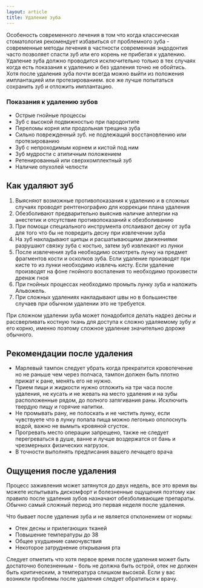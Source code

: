 ```yaml
---
layout: article
title: Удаление зуба
---
```

Особеность современного лечения в том что когда классическая стоматология рекомендует избавиться от проблемного зуба - современные методы лечения в частности современная эндодонтия часто позволяет спасти зуб или его корень не прибегая к удалению. Удаление зуба должно проводится исключительно только в тех случаях когда есть показания к удалению и без удаления точно не обойтись. Хотя после удаления зуба почти всегда можно выйти из положения имплантацией или протезированием. все же лучше попытаться сохранить зуб и отложить имплантацию.

### Показания к удалению зубов

* Острые гнойные процессы
* Зуб с высокой подвижностью при пародонтите
* Переломы корня или продольная трещина зуба
* Сильно поврежденный зуб. не подлежащий восстановлению или протезированию
* Зуб с непроходимым корнем и кистой под ним
* Зуб мудрости с атипичным положением
* Ретенированный или сверхкомплектный зуб
* Наличие опухолей челюсти 

## Как удаляют зуб

1. Выясняют возможные противопоказания к удалению и в сложных случаях проводят рентгенографию для коррекции плана удаления
2. Обезболивают предварительно выяснив наличие аллергии на анестетик и отсутствие противопоказаний к обезболиванию
3. При помощи специального инструмента отслаивают десну от зуба для того что бы не повредить десну при извлечении зуба
4. На зуб накладывают щипцы и расшатывающими движениями разрушают связку зуба с костью, затем зуб извлекают из лунки
5. После извлечения зуба необходимо осмотреть лунку на предмет фрагментов кости и осколков зуба. Если удаление производят при кисте то из лунки необходимо извлечь кисту. Если удаление производят на фоне гнойного воспаления то необходимо произвести дренаж гноя
6. При гнойных процессах необходимо промыть лунку зуба и наложить Альвожель. 
7. При сложных удалениях накладывают швы но в большинстве случаев при обычном удалении это не требуется.

При сложном удалении зуба может понадобится делать надрез десны и рассверливать костную ткань для доступа к сложно удаляемому зубу и его корню, именно поэтому сложное удаление значительно дороже обычного.

## Рекомендации после удаления

* Марлевый тампон следует убрать когда прекратится кровотечение но не раньше чем через полчаса, тампон должен быть плотно прижат к ране, менять его не нужно. 
* Прием пищи и жидкости нужно отложить на три часа после удаления, не кусать и не жевать на место удаления и на зубы расположенные рядом, до полного затягивания раны. Исключить твердую пищу и горячие напитки.
* Не промывать рану, не полоскать и не чистить лунку, если чувствуете что в лунку попала пища можно легонько ополоснуть водой, важно не вымыть кровяной сгусток.
* Прогревать место операции запрещено, также не следует перегреваться в душе, ванне и лучше воздержатся от бань и чрезмерныхх физических нагрузок.
* В точности выполнять предписания вашего лечащего врача

## Ощущения после удаления 

Процесс заживления может затянутся до двух недель, все это время вы можете испытывать дискомфорт и болезненные ощущения поэтому как правило после удаления зубов назначают обезболивающие препараты. Обычно самый сложный период это первая неделя после удаления.

Что бывает после удаления зуба и не является отклонением от нормы:

* Отек десны и прилегающих тканей
* Повышение температуры до 38
* Общее ухудшение самочувствия
* Некоторое затруднение открывания рта

Следует отметить что хотя первое время после удаления может быть достаточно болезненным - боль не должна быть острой, отек не должен быть критическим, а температура слишком высокой. Если у вас возникли проблемы после удаления следует обратиться к врачу.